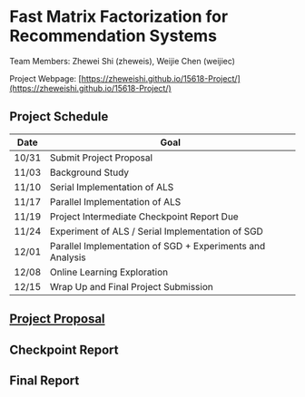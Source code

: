 # Fast Matrix Factorization for Recommendation Systems

Team Members: Zhewei Shi (zheweis), Weijie Chen (weijiec)

Project Webpage: [https://zheweishi.github.io/15618-Project/](https://zheweishi.github.io/15618-Project/)

## Project Schedule

| Date | Goal |
|------|------|
|10/31 |Submit Project Proposal|
|11/03 |Background Study|
|11/10 |Serial Implementation of ALS|
|11/17 |Parallel Implementation of ALS|
|11/19 |Project Intermediate Checkpoint Report Due|
|11/24 |Experiment of ALS / Serial Implementation of SGD|
|12/01 |Parallel Implementation of SGD + Experiments and Analysis|
|12/08 |Online Learning Exploration|
|12/15 |Wrap Up and Final Project Submission|

## [Project Proposal](https://zheweishi.github.io/15618-Project/proposal.html)

## Checkpoint Report

## Final Report

